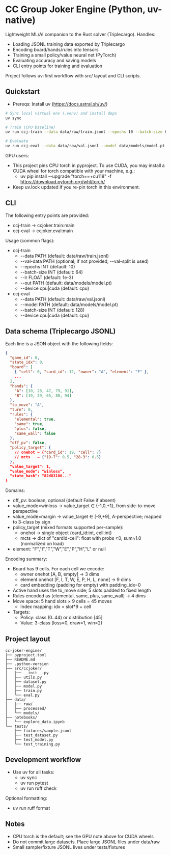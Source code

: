 # CC Group Joker Engine (Python, uv-native)

Lightweight ML/AI companion to the Rust solver (Triplecargo). Handles:
- Loading JSONL training data exported by Triplecargo
- Encoding board/hands/rules into tensors
- Training a small policy/value neural net (PyTorch)
- Evaluating accuracy and saving models
- CLI entry points for training and evaluation

Project follows uv-first workflow with src/ layout and CLI scripts.

## Quickstart

- Prereqs: Install uv (https://docs.astral.sh/uv/)

```bash
# Sync local virtual env (.venv) and install deps
uv sync

# Train (CPU baseline)
uv run ccj-train --data data/raw/train.jsonl --epochs 10 --batch-size 64 --lr 1e-3 --out data/models/model.pt

# Evaluate
uv run ccj-eval --data data/raw/val.jsonl --model data/models/model.pt
```

GPU users:
- This project pins CPU torch in pyproject. To use CUDA, you may install a CUDA wheel for torch compatible with your machine, e.g.:
  - uv pip install --upgrade "torch==<version>+cu118" -f https://download.pytorch.org/whl/torch/
- Keep uv.lock updated if you re-pin torch in this environment.

## CLI

The following entry points are provided:

- ccj-train → ccjoker.train:main
- ccj-eval  → ccjoker.eval:main

Usage (common flags):
- ccj-train
  - --data PATH (default: data/raw/train.jsonl)
  - --val-data PATH (optional; if not provided, --val-split is used)
  - --epochs INT (default: 10)
  - --batch-size INT (default: 64)
  - --lr FLOAT (default: 1e-3)
  - --out PATH (default: data/models/model.pt)
  - --device cpu|cuda (default: cpu)
- ccj-eval
  - --data PATH (default: data/raw/val.jsonl)
  - --model PATH (default: data/models/model.pt)
  - --batch-size INT (default: 128)
  - --device cpu|cuda (default: cpu)

## Data schema (Triplecargo JSONL)

Each line is a JSON object with the following fields:

```json
{
  "game_id": 0,
  "state_idx": 0,
  "board": [
    { "cell": 0, "card_id": 12, "owner": "A", "element": "F" },
    ...
  ],
  "hands": {
    "A": [10, 28, 47, 79, 91],
    "B": [19, 39, 65, 80, 94]
  },
  "to_move": "A",
  "turn": 0,
  "rules": {
    "elemental": true,
    "same": true,
    "plus": false,
    "same_wall": false
  },
  "off_pv": false,
  "policy_target": {
    // onehot → {"card_id": 19, "cell": 7}
    // mcts   → {"19-7": 0.5, "28-3": 0.5}
  },
  "value_target": 1,
  "value_mode": "winloss",
  "state_hash": "82d83106..."
}
```

Domains:
- off_pv: boolean, optional (default False if absent)
- value_mode=winloss → value_target ∈ {-1,0,+1}, from side-to-move perspective
- value_mode=margin → value_target ∈ [-9,+9], A-perspective; mapped to 3-class by sign
- policy_target (mixed formats supported per-sample):
  - onehot → single object {card_id:int, cell:int}
  - mcts → dict of "cardId-cell": float with probs ≥0, sum≈1.0 (normalized on load)
- element: "F","I","T","W","E","P","H","L" or null

Encoding summary:
- Board has 9 cells. For each cell we encode:
  - owner onehot [A, B, empty] → 3 dims
  - element onehot [F, I, T, W, E, P, H, L, none] → 9 dims
  - card embedding (padding for empty) with padding_idx=0
- Active hand uses the to_move side; 5 slots padded to fixed length
- Rules encoded as [elemental, same, plus, same_wall] → 4 dims
- Move space: 5 hand slots × 9 cells = 45 moves
  - Index mapping: idx = slot*9 + cell
- Targets:
  - Policy: class (0..44) or distribution [45]
  - Value: 3-class (loss=0, draw=1, win=2)

## Project layout

```
cc-joker-engine/
├── pyproject.toml
├── README.md
├── .python-version
├── src/ccjoker/
│   ├── __init__.py
│   ├── utils.py
│   ├── dataset.py
│   ├── model.py
│   ├── train.py
│   └── eval.py
├── data/
│   ├── raw/
│   ├── processed/
│   └── models/
├── notebooks/
│   └── explore_data.ipynb
└── tests/
    ├── fixtures/sample.jsonl
    ├── test_dataset.py
    ├── test_model.py
    └── test_training.py
```

## Development workflow

- Use uv for all tasks:
  - uv sync
  - uv run pytest
  - uv run ruff check

Optional formatting:
- uv run ruff format

## Notes

- CPU torch is the default; see the GPU note above for CUDA wheels
- Do not commit large datasets. Place large JSONL files under data/raw
- Small sample/fixture JSONL lives under tests/fixtures